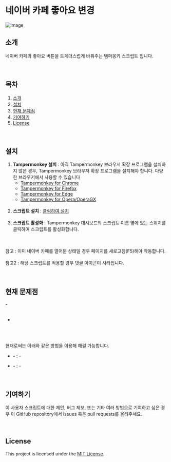 # 네이버 카페 좋아요 변경

![image](https://github.com/DJ-Danjin/NaverCafeLikeChange/assets/85267238/626c2050-7dbc-46e3-beb0-ca484298a416)


## 소개

네이버 카페의 좋아요 버튼을 트게더스럽게 바꿔주는 탬퍼몽키 스크립트 입니다.
<br/><br/><br/>

## 목차

1. [소개](#소개)
2. [설치](#설치)
3. [현재 문제점](#현재-문제점)
4. [기여하기](#기여하기)
5. [License](#license)
<br/><br/><br/>

## 설치

1. **Tampermonkey 설치** : 
   아직 Tampermonkey 브라우저 확장 프로그램을 설치하지 않은 경우, Tampermonkey 브라우저 확장 프로그램을 설치해야 합니다. 다양한 브라우저에서 사용할 수 있습니다
   - [Tampermonkey for Chrome](https://chrome.google.com/webstore/detail/tampermonkey/dhdgffkkebhmkfjojejmpbldmpobfkfo)
   - [Tampermonkey for Firefox](https://addons.mozilla.org/en-US/firefox/addon/tampermonkey/)
   - [Tampermonkey for Edge](https://microsoftedge.microsoft.com/addons/detail/tampermonkey/iikmkjmpaadaobahmlepeloendndfphd)
   - [Tampermonkey for Opera/OperaGX](https://addons.opera.com/en-gb/extensions/details/tampermonkey-beta/)
<br/><br/>
2. **스크립트 설치** : 
   [클릭하여 설치](NaverCafeLikeChange.user.js?raw=True)
<br/><br/>
4. **스크립트 활성화** : 
   Tampermonkey 대시보드의 스크립트 이름 옆에 있는 스위치를 클릭하여 스크립트를 활성화합니다.
<br/><br/><br/>

참고 : 이미 네이버 카페를 열어둔 상태일 경우 페이지를 새로고침(F5)해야 작동합니다.
<br/><br/>
참고2 : 해당 스크립트를 적용할 경우 댓글 아이콘이 사라집니다.
<br/><br/><br/>

## 현재 문제점

**-**
<br/><br/>

-
<br/><br/>

현재로써는 아래와 같은 방법을 이용해 해결 가능합니다.

- **-** : -

- **-** : -
<br/><br/><br/>

## 기여하기

이 사용자 스크립트에 대한 제안, 버그 제보, 또는 기타 여러 방법으로 기여하고 싶은 경우 이 GitHub repository에서 issues 혹은 pull requests를 올려주세요.
<br/><br/><br/>

## License

This project is licensed under the [MIT License](LICENSE).
